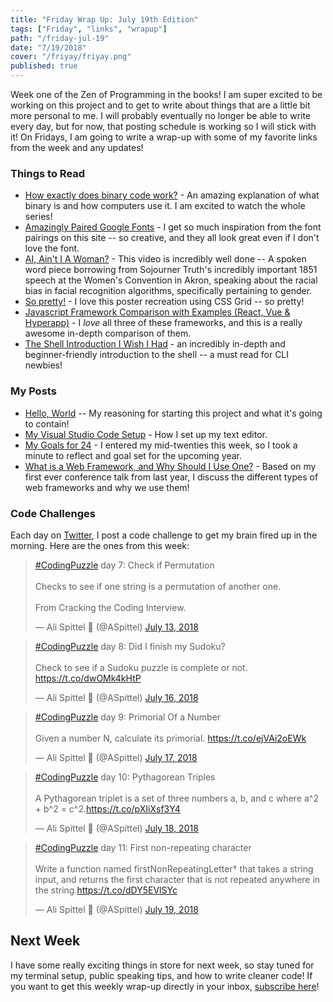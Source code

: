 ```yaml
---
title: "Friday Wrap Up: July 19th Edition"
tags: ["Friday", "links", "wrapup"]
path: "/friday-jul-19"
date: "7/19/2018"
cover: "/friyay/friyay.png"
published: true
---
```


Week one of the Zen of Programming in the books! I am super excited to be working on this project and to get to write about things that are a little bit more personal to me. I will probably eventually no longer be able to write every day, but for now, that posting schedule is working so I will stick with it! On Fridays, I am going to write a wrap-up with some of my favorite links from the week and any updates!

### Things to Read

* [How exactly does binary code work?](https://www.youtube.com/watch?v=wgbV6DLVezo) - An amazing explanation of what binary is and how computers use it. I am excited to watch the whole series!
* [Amazingly Paired Google Fonts](http://femmebot.github.io/google-type/) - I get so much inspiration from the font pairings on this site -- so creative, and they all look great even if I don't love the font.
* [AI, Ain't I A Woman?](https://www.notflawless.ai/) - This video is incredibly well done -- A spoken word piece borrowing from Sojourner Truth's incredibly important 1851 speech at the Women's Convention in Akron, speaking about the racial bias in facial recognition algorithms, specifically pertaining to gender.
* [So pretty!](https://codepen.io/meowwwls/full/XEKzmP/) - I love this poster recreation using CSS Grid -- so pretty!
* [Javascript Framework Comparison with Examples (React, Vue & Hyperapp)](https://hackernoon.com/javascript-framework-comparison-with-examples-react-vue-hyperapp-97f064fb468d) - I _love_ all three of these frameworks, and this is a really awesome in-depth comparison of them.
* [The Shell Introduction I Wish I Had](https://dev.to/maxwell_dev/the-shell-introduction-i-wish-i-had-551k) - an incredibly in-depth and beginner-friendly introduction to the shell -- a must read for CLI newbies!

### My Posts

* [Hello, World](https://zen-of-programming.com/hello-world/) -- My reasoning for starting this project and what it's going to contain!
* [My Visual Studio Code Setup](https://zen-of-programming.com/vs-code-setup/) - How I set up my text editor.
* [My Goals for 24](https://zen-of-programming.com/goals-4-24/) - I entered my mid-twenties this week, so I took a minute to reflect and goal set for the upcoming year.
* [What is a Web Framework, and Why Should I Use One?](https://zen-of-programming.com/web-framework-intro) - Based on my first ever conference talk from last year, I discuss the different types of web frameworks and why we use them!

### Code Challenges

Each day on [Twitter](https://twitter.com/ASpittel), I post a code challenge to get my brain fired up in the morning. Here are the ones from this week:

<blockquote class="twitter-tweet" data-lang="en"><p lang="en" dir="ltr"><a href="https://twitter.com/hashtag/CodingPuzzle?src=hash&amp;ref_src=twsrc%5Etfw">#CodingPuzzle</a> day 7: Check if Permutation <br><br>Checks to see if one string is a permutation of another one.<br><br>From Cracking the Coding Interview.</p>&mdash; Ali Spittel 💁 (@ASpittel) <a href="https://twitter.com/ASpittel/status/1017749093953744896?ref_src=twsrc%5Etfw">July 13, 2018</a></blockquote>
<script async src="https://platform.twitter.com/widgets.js" charset="utf-8"></script>

<blockquote class="twitter-tweet" data-lang="en"><p lang="en" dir="ltr"><a href="https://twitter.com/hashtag/CodingPuzzle?src=hash&amp;ref_src=twsrc%5Etfw">#CodingPuzzle</a> day 8: Did I finish my Sudoku? <br><br>Check to see if a Sudoku puzzle is complete or not. <a href="https://t.co/dwOMk4kHtP">https://t.co/dwOMk4kHtP</a></p>&mdash; Ali Spittel 💁 (@ASpittel) <a href="https://twitter.com/ASpittel/status/1018822936868814849?ref_src=twsrc%5Etfw">July 16, 2018</a></blockquote>
<script async src="https://platform.twitter.com/widgets.js" charset="utf-8"></script>

<blockquote class="twitter-tweet" data-lang="en"><p lang="en" dir="ltr"><a href="https://twitter.com/hashtag/CodingPuzzle?src=hash&amp;ref_src=twsrc%5Etfw">#CodingPuzzle</a> day 9: Primorial Of a Number<br><br>Given a number N, calculate its primorial. <a href="https://t.co/ejVAi2oEWk">https://t.co/ejVAi2oEWk</a></p>&mdash; Ali Spittel 💁 (@ASpittel) <a href="https://twitter.com/ASpittel/status/1019206900817235969?ref_src=twsrc%5Etfw">July 17, 2018</a></blockquote>
<script async src="https://platform.twitter.com/widgets.js" charset="utf-8"></script>

<blockquote class="twitter-tweet" data-lang="en"><p lang="en" dir="ltr"><a href="https://twitter.com/hashtag/CodingPuzzle?src=hash&amp;ref_src=twsrc%5Etfw">#CodingPuzzle</a> day 10: Pythagorean Triples<br><br>A Pythagorean triplet is a set of three numbers a, b, and c where a^2 + b^2 = c^2.<a href="https://t.co/pXIiXsf3Y4">https://t.co/pXIiXsf3Y4</a></p>&mdash; Ali Spittel 💁 (@ASpittel) <a href="https://twitter.com/ASpittel/status/1019556819176476672?ref_src=twsrc%5Etfw">July 18, 2018</a></blockquote>
<script async src="https://platform.twitter.com/widgets.js" charset="utf-8"></script>

<blockquote class="twitter-tweet" data-partner="tweetdeck"><p lang="en" dir="ltr"><a href="https://twitter.com/hashtag/CodingPuzzle?src=hash&amp;ref_src=twsrc%5Etfw">#CodingPuzzle</a> day 11: First non-repeating character<br><br>Write a function named firstNonRepeatingLetter† that takes a string input, and returns the first character that is not repeated anywhere in the string.<a href="https://t.co/dDY5EVlSYc">https://t.co/dDY5EVlSYc</a></p>&mdash; Ali Spittel 💁 (@ASpittel) <a href="https://twitter.com/ASpittel/status/1019927113384722432?ref_src=twsrc%5Etfw">July 19, 2018</a></blockquote>
<script async src="https://platform.twitter.com/widgets.js" charset="utf-8"></script>

## Next Week

I have some really exciting things in store for next week, so stay tuned for my terminal setup, public speaking tips, and how to write cleaner code! If you want to get this weekly wrap-up directly in your inbox, [subscribe here](https://tinyletter.com/ali_writes_code)!

